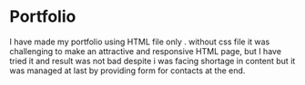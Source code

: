 # Portfolio
I have made my portfolio using HTML file only . without css file it was challenging to make an attractive and responsive HTML page, but I have tried it and result was not bad despite i was facing shortage in content but it was managed at last by providing form for contacts at the end. 

